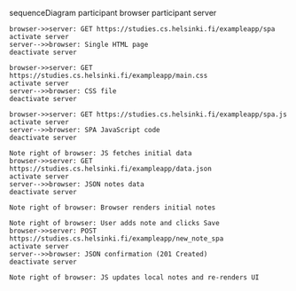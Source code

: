 sequenceDiagram
    participant browser
    participant server

    browser->>server: GET https://studies.cs.helsinki.fi/exampleapp/spa
    activate server
    server-->>browser: Single HTML page
    deactivate server

    browser->>server: GET https://studies.cs.helsinki.fi/exampleapp/main.css
    activate server
    server-->>browser: CSS file
    deactivate server

    browser->>server: GET https://studies.cs.helsinki.fi/exampleapp/spa.js
    activate server
    server-->>browser: SPA JavaScript code
    deactivate server

    Note right of browser: JS fetches initial data
    browser->>server: GET https://studies.cs.helsinki.fi/exampleapp/data.json
    activate server
    server-->>browser: JSON notes data
    deactivate server

    Note right of browser: Browser renders initial notes

    Note right of browser: User adds note and clicks Save
    browser->>server: POST https://studies.cs.helsinki.fi/exampleapp/new_note_spa
    activate server
    server-->>browser: JSON confirmation (201 Created)
    deactivate server

    Note right of browser: JS updates local notes and re-renders UI